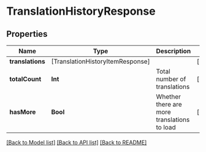 # TranslationHistoryResponse

## Properties
Name | Type | Description | Notes
------------ | ------------- | ------------- | -------------
**translations** | [TranslationHistoryItemResponse] |  | [optional] 
**totalCount** | **Int** | Total number of translations | [optional] 
**hasMore** | **Bool** | Whether there are more translations to load | [optional] 

[[Back to Model list]](../README.md#documentation-for-models) [[Back to API list]](../README.md#documentation-for-api-endpoints) [[Back to README]](../README.md)


